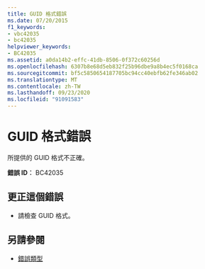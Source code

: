 ```yaml
---
title: GUID 格式錯誤
ms.date: 07/20/2015
f1_keywords:
- vbc42035
- bc42035
helpviewer_keywords:
- BC42035
ms.assetid: a0da14b2-effc-41db-8506-0f372c60256d
ms.openlocfilehash: 6307b8e68d5eb832f25b96dbe9a8b4ec5f0168ca
ms.sourcegitcommit: bf5c5850654187705bc94cc40ebfb62fe346ab02
ms.translationtype: MT
ms.contentlocale: zh-TW
ms.lasthandoff: 09/23/2020
ms.locfileid: "91091583"
---
```

# <a name="bad-guid-format"></a>GUID 格式錯誤

所提供的 GUID 格式不正確。  
  
 **錯誤 ID︰** BC42035  
  
## <a name="to-correct-this-error"></a>更正這個錯誤  
  
- 請檢查 GUID 格式。  
  
## <a name="see-also"></a>另請參閱

- [錯誤類型](../programming-guide/language-features/error-types.md)
